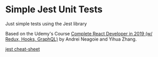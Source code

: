# Simple Jest Unit Tests

Just simple tests using the Jest library

Based on the Udemy's Course [Complete React Developer in 2019 (w/ Redux, Hooks, GraphQL)](https://www.udemy.com/course/complete-react-developer-zero-to-mastery/) by Andrei Neagoie and Yihua Zhang.

[jest cheat-sheet](https://github.com/sapegin/jest-cheat-sheet)